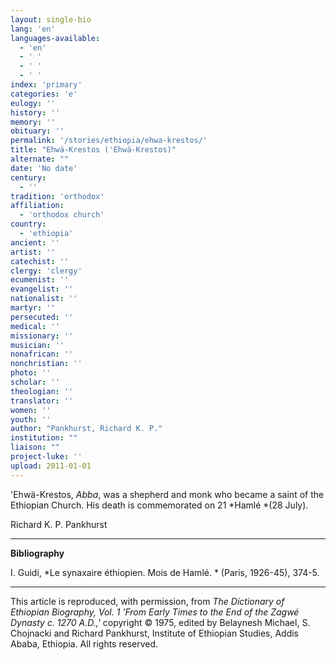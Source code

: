 ```yaml
---
layout: single-bio
lang: 'en'
languages-available:
  - 'en'
  - ' '
  - ' '
  - ' '
index: 'primary'
categories: 'e'
eulogy: ''
history: ''
memory: ''
obituary: ''
permalink: '/stories/ethiopia/ehwa-krestos/'
title: "Ehwä-Krestos ('Ehwä-Krestos)"
alternate: ""
date: 'No date'
century:
  - ''
tradition: 'orthodox'
affiliation:
  - 'orthodox church'
country:
  - 'ethiopia'
ancient: ''
artist: ''
catechist: ''
clergy: 'clergy'
ecumenist: ''
evangelist: ''
nationalist: ''
martyr: ''
persecuted: ''
medical: ''
missionary: ''
musician: ''
nonafrican: ''
nonchristian: ''
photo: ''
scholar: ''
theologian: ''
translator: ''
women: ''
youth: ''
author: "Pankhurst, Richard K. P."
institution: ""
liaison: ""
project-luke: ''
upload: 2011-01-01
---
```




'Ehw&auml;-Krestos, *Abba*, was a shepherd and monk who became a saint of the Ethiopian Church. His death is commemorated on 21 *Hamlé *(28 July).

Richard K. P. Pankhurst

---

**Bibliography**

I. Guidi, *Le synaxaire éthiopien.  Mois de Hamlé. *  (Paris, 1926-45), 374-5.

---

This article is reproduced, with permission, from *The Dictionary of Ethiopian Biography, Vol. 1 'From Early Times to the End of the Zagwé Dynasty c. 1270 A.D.,'* copyright &copy; 1975, edited by Belaynesh Michael, S. Chojnacki and Richard Pankhurst, Institute of Ethiopian Studies, Addis Ababa, Ethiopia.  All rights reserved.
